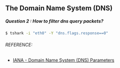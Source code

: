## The Domain Name System (DNS)
##### Question 2 : How to filter dns query packets?
```bash
$ tshark -i "eth0" -Y "dns.flags.response==0"
```

###### REFERENCE:

* [IANA - Domain Name System (DNS) Parameters](https://www.iana.org/assignments/dns-parameters/dns-parameters.xhtml)
